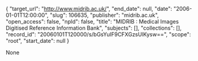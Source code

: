 {
  "target_url": "http://www.midrib.ac.uk/", 
  "end_date": null, 
  "date": "2006-01-01T12:00:00", 
  "slug": 106635, 
  "publisher": "midrib.ac.uk", 
  "open_access": false, 
  "npld": false, 
  "title": "MIDRIB : Medical Images Digitised Reference Information Bank", 
  "subjects": [], 
  "collections": [], 
  "record_id": "20060101T120000/s/bGsYuIF9CFXGzsUlKysw==", 
  "scope": "root", 
  "start_date": null
}

None